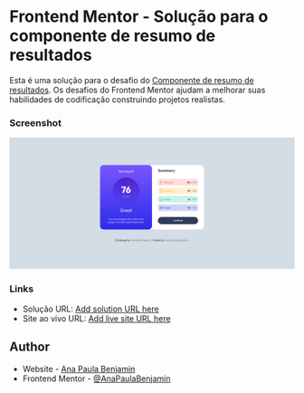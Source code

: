 # Frontend Mentor - Solução para  o componente de resumo de resultados

Esta é uma solução para o desafio do [Componente de resumo de resultados](https://www.frontendmentor.io/challenges/qr-code-component-iux_sIO_H). Os desafios do Frontend Mentor ajudam a melhorar suas habilidades de codificação construindo projetos realistas.

### Screenshot

![](./assets/images/screenshots.png)

### Links

- Solução URL: [Add solution URL here](https://your-solution-url.com)
- Site ao vivo URL: [Add live site URL here](https://your-live-site-url.com)

## Author

- Website - [Ana Paula Benjamin](https://anapaulabenjamin.github.io/frontendMentor-QRCode/)
- Frontend Mentor - [@AnaPaulaBenjamin](https://www.frontendmentor.io/profile/AnaPaulaBenjamin)
